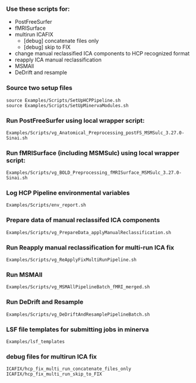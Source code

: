 
### Use these scripts for:
* PostFreeSurfer
* fMRISurface
* multirun ICAFIX
    * [debug] concatenate files only
    * [debug] skip to FIX
* change manual reclassified ICA components to HCP recognized format
* reapply ICA manual reclassification
* MSMAll
* DeDrift and resample



### Source two setup files
```
source Examples/Scripts/SetUpHCPPipeline.sh
source Examples/Scripts/SetUpMinervaModules.sh
```

### Run PostFreeSurfer using local wrapper script:
```
Examples/Scripts/vg_Anatomical_Preprocessing_postFS_MSMSulc_3.27.0-Sinai.sh
```

### Run fMRISurface (including MSMSulc) using local wrapper script:
```
Examples/Scripts/vg_BOLD_Preprocessing_fMRISurface_MSMSulc_3.27.0-Sinai.sh
```

### Log HCP Pipeline environmental variables
```
Examples/Scripts/env_report.sh
```

### Prepare data of manual reclassifed ICA components
```
Examples/Scripts/vg_PrepareData_applyManualReclassification.sh
```

### Run Reapply manual reclassification for multi-run ICA fix  
```
Examples/Scripts/vg_ReApplyFixMultiRunPipeline.sh
```

### Run MSMAll 
```
Examples/Scripts/vg_MSMAllPipelineBatch_fMRI_merged.sh
```

### Run DeDrift and Resample
```
Examples/Scripts/vg_DeDriftAndResamplePipelineBatch.sh
```

### LSF file templates for submitting jobs in minerva
```
Examples/lsf_templates
```

### debug files for multirun ICA fix 
```
ICAFIX/hcp_fix_multi_run_concatenate_files_only
ICAFIX/hcp_fix_multi_run_skip_to_FIX
```

